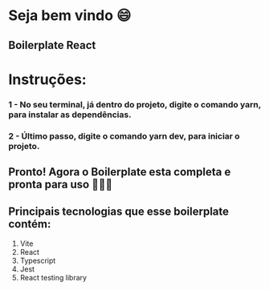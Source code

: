 # Seja bem vindo :smile:
## Boilerplate React

# Instruções:

### 1 - No seu terminal, já dentro do projeto, digite o comando yarn, para instalar as dependências.
### 2 - Último passo, digite o comando yarn dev, para iniciar o projeto.

## Pronto! Agora o Boilerplate esta completa e pronta para uso 🚀🚀🚀

## Principais tecnologias que esse boilerplate contém:
<ol>
    <li>Vite</li>
    <li>React</li>
    <li>Typescript</li>
    <li>Jest</li>
    <li>React testing library</li>
</ol>
